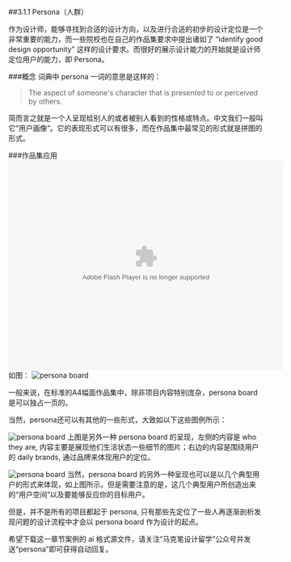 ##3.1.1 Persona（人群）

作为设计师，能够寻找到合适的设计方向，以及进行合适的初步的设计定位是一个非常重要的能力，而一些院校也在自己的作品集要求中提出诸如了 “identify good design opportunity” 这样的设计要求。而很好的展示设计能力的开始就是设计师定位用户的能力，即 Persona。

###概念
词典中 persona 一词的意思是这样的：

> The aspect of someone's character that is presented to or perceived by others.

简而言之就是一个人呈现给别人的或者被别人看到的性格或特点。中文我们一般叫它“用户画像”。它的表现形式可以有很多，而在作品集中最常见的形式就是拼图的形式。

###作品集应用
<embed height="415" width="544" quality="high" allowfullscreen="true" type="application/x-shockwave-flash" src="//static.hdslb.com/miniloader.swf" flashvars="aid=16298347&page=1" pluginspage="//www.adobe.com/shockwave/download/download.cgi?P1_Prod_Version=ShockwaveFlash"></embed>
如图：
![persona board](http://kitpic.makebi.net/id/ucd/id-02.jpg)

一般来说，在标准的A4幅面作品集中，除非项目内容特别庞杂，persona board 是可以独占一页的。

当然，persona还可以有其他的一些形式，大致如以下这些图例所示：

![persona board](http://kitpic.makebi.net/id/ucd/id-03.jpg)
上图是另外一种 persona board 的呈现，左侧的内容是 who they are, 内容主要是展现他们生活状态一些细节的图片；右边的内容是围绕用户的 daily brands, 通过品牌来体现用户的定位。

![persona board](http://kitpic.makebi.net/id/ucd/id-04.jpg)
当然，persona board 的另外一种呈现也可以是以几个典型用户的形式来体现，如上图所示。但是需要注意的是，这几个典型用户所创造出来的“用户空间”以及要能够反应你的目标用户。



但是，并不是所有的项目都起于 persona, 只有那些先定位了一些人再逐渐剖析发现问题的设计流程中才会以 persona board 作为设计的起点。

希望下载这一章节案例的 ai 格式源文件，请关注“马克笔设计留学”公众号并发送“persona”即可获得自动回复。
